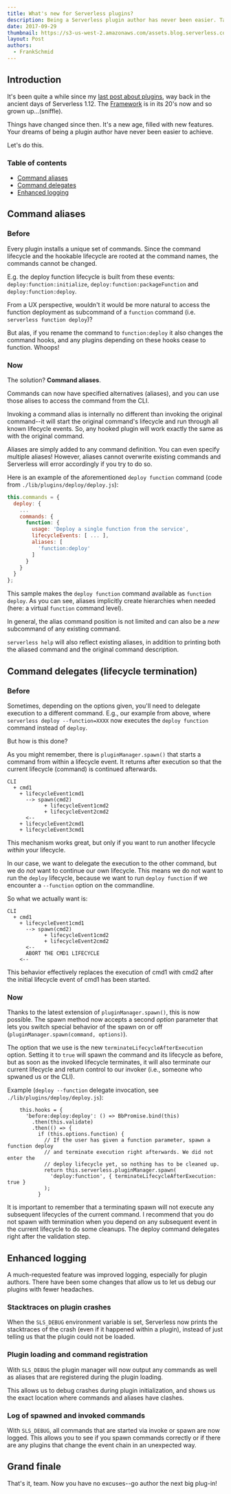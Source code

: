 ```yaml
---
title: What's new for Serverless plugins?
description: Being a Serverless plugin author has never been easier. Take advantage of these awesome new features to write your very own plugin.
date: 2017-09-29
thumbnail: https://s3-us-west-2.amazonaws.com/assets.blog.serverless.com/plugin.jpg
layout: Post
authors:
  - FrankSchmid
---
```


## Introduction

It's been quite a while since my [last post about plugins](https://serverless.com/blog/advanced-plugin-development-extending-the-core-lifecycle/), way back in the ancient days of Serverless 1.12. The [Framework](https://serverless.com/framework/) is in its 20's now and so grown up...(sniffle).

Things have changed since then. It's a new age, filled with new features. Your dreams of being a plugin author have never been easier to achieve.

Let's do this.

### Table of contents

- [Command aliases](https://serverless.com/blog/plugin-system-extensions/#command-aliases)
- [Command delegates](https://serverless.com/blog/plugin-system-extensions/#command-delegates-lifecycle-termination)
- [Enhanced logging](https://serverless.com/blog/plugin-system-extensions/#enhanced-logging)

## Command aliases 

### Before

Every plugin installs a unique set of commands. Since the command lifecycle and the hookable lifecycle are rooted at the command names, the commands cannot be changed.

E.g. the deploy function lifecycle is built from these events: `deploy:function:initialize`, `deploy:function:packageFunction` and `deploy:function:deploy`.

From a UX perspective, wouldn't it would be more natural to access the function deployment as subcommand of a `function` command (i.e. `serverless function deploy`)?

But alas, if you rename the command to `function:deploy` it also changes the command hooks, and any plugins depending on these hooks cease to function. Whoops!

### Now

The solution? **Command aliases**.

Commands can now have specified alternatives (aliases), and you can use those alises to access the command from the CLI.

Invoking a command alias is internally no different than invoking the original command--it will start the original command's lifecycle and run through all known lifecycle events. So, any hooked plugin will work exactly the same as with the original command.

Aliases are simply added to any command definition. You can even specify multiple aliases! However, aliases cannot overwrite existing commands and Serverless will error accordingly if you try to do so.

Here is an example of the aforementioned `deploy function` command (code from `./lib/plugins/deploy/deploy.js`):

```js
this.commands = {
  deploy: {
    ...
    commands: {
      function: {
        usage: 'Deploy a single function from the service',
        lifecycleEvents: [ ... ],
        aliases: [
          'function:deploy'
        ]
      }
    }
  }
};
```

This sample makes the `deploy function` command available as `function deploy`. As you can see, aliases implicitly create hierarchies when needed (here: a virtual `function` command level).

In general, the alias command position is not limited and can also be a _new_ subcommand of any existing command.

`serverless help` will also reflect existing aliases, in addition to printing both the aliased command and the original command description.

## Command delegates (lifecycle termination)

### Before

Sometimes, depending on the options given, you'll need to delegate execution to a different command. E.g., our example from above, where `serverless deploy --function=XXXX` now executes the `deploy function` command instead of `deploy`.

But how is this done?

As you might remember, there is `pluginManager.spawn()` that starts a command from within a lifecycle event. It returns
after execution so that the current lifecycle (command) is continued afterwards.

```
CLI
  + cmd1
    + lifecycleEvent1cmd1
      --> spawn(cmd2)
            + lifecycleEvent1cmd2
            + lifecycleEvent2cmd2
      <--
    + lifecycleEvent2cmd1
    + lifecycleEvent3cmd1
```

This mechanism works great, but only if you want to run another lifecycle _within_ your lifecycle.

In our case, we want to delegate the execution to the other command, but we do _not_ want to continue our own lifecycle. This means we do not want to run the `deploy` lifecycle, because we want to run `deploy function` if we encounter a `--function` option on the commandline.

So what we actually want is:

```
CLI
  + cmd1
    + lifecycleEvent1cmd1
      --> spawn(cmd2)
            + lifecycleEvent1cmd2
            + lifecycleEvent2cmd2
      <--
      ABORT THE CMD1 LIFECYCLE
    <--
```

This behavior effectively replaces the execution of cmd1 with cmd2 after the initial lifecycle event of cmd1 has been started.

### Now

Thanks to the latest extension of `pluginManager.spawn()`, this is now possible. The spawn method now accepts a second _option_ parameter that lets you switch special behavior of the spawn on or off (`pluginManager.spawn(command, options)`).

The option that we use is the new `terminateLifecycleAfterExecution` option. Setting it to `true` will spawn the command
and its lifecycle as before, but as soon as the invoked lifecycle terminates, it will also terminate our current lifecycle and
return control to our invoker (i.e., someone who spwaned us or the CLI).

Example (`deploy --function` delegate invocation, see `./lib/plugins/deploy/deploy.js`):
```
    this.hooks = {
      'before:deploy:deploy': () => BbPromise.bind(this)
        .then(this.validate)
        .then(() => {
          if (this.options.function) {
            // If the user has given a function parameter, spawn a function deploy
            // and terminate execution right afterwards. We did not enter the
            // deploy lifecycle yet, so nothing has to be cleaned up.
            return this.serverless.pluginManager.spawn(
              'deploy:function', { terminateLifecycleAfterExecution: true }
            );
          }
```

It is important to remember that a terminating spawn will not execute any subsequent lifecycles of the current command. I recommend that you do not spawn with termination when you depend on any subsequent event in the current lifecycle to do some cleanups. The deploy command delegates right after the validation step.

## Enhanced logging

A much-requested feature was improved logging, especially for plugin authors. There have been some changes that allow us to
let us debug our plugins with fewer headaches.

### Stacktraces on plugin crashes

When the `SLS_DEBUG` environment variable is set, Serverless now prints the stacktraces of the crash (even if it happened
within a plugin), instead of just telling us that the plugin could not be loaded.

### Plugin loading and command registration

With `SLS_DEBUG` the plugin manager will now output any commands as well as aliases that are registered during the plugin loading.

This allows us to debug crashes during plugin initialization, and shows us the exact location where commands and aliases have clashes.

### Log of spawned and invoked commands

With `SLS_DEBUG`, all commands that are started via invoke or spawn are now logged. This allows you to see if you spawn commands correctly or if there are any plugins that change the event chain in an unexpected way.

## Grand finale

That's it, team. Now you have no excuses--go author the next big plug-in!
